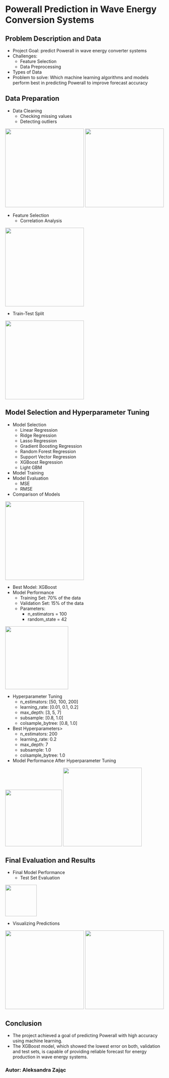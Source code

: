 # Powerall Prediction in Wave Energy Conversion Systems

<h2>Problem Description and Data</h2>
<ul>
  <li>Project Goal: predict Powerall in wave energy converter systems</li>
  <li>Challenges:
    <ul>
      <li>Feature Selection</li>
      <li>Data Preprocessing</li>
    </ul>
  </li>
  <li>Types of Data</li>
  <li>Problem to solve: Which machine learning algorithms and models perform best in predicting Powerall to improve forecast accuracy</li>
</ul>

<h2>Data Preparation</h2>
<ul>
  <li>Data Cleaning
    <ul>
      <li>Checking missing values</li>
      <li>Detecting outliers</li>
    </ul>
  </li>
</ul>

<div style="white-space: nowrap;">
  <img src="https://github.com/user-attachments/assets/f0bee0cd-72bf-4da1-932e-f42c5637a523" height="250">
  <img src="https://github.com/user-attachments/assets/72a3606b-ae9c-4893-8682-904f50799e8a" height="250">
</div>

<ul>
  <li>Feature Selection
    <ul>
      <li>Correlation Analysis</li>
    </ul>
  </li>
</ul>
<img src="https://github.com/user-attachments/assets/5b4bf847-7617-4eff-97ad-8e34ad047756" height="250">

<ul>
  <li>Train-Test Split</li>
</ul>
<img src="https://github.com/user-attachments/assets/482fca09-9d47-44c1-8fb3-4c54a7780152" height="250">


<h2>Model Selection and Hyperparameter Tuning</h2>
<ul>
  <li>Model Selection
    <ul>
      <li>Linear Regression </li>
      <li>Ridge Regression</li>
      <li>Lasso Regression</li>
      <li>Gradient Boosting Regression</li>
      <li>Random Forest Regression</li>
      <li>Support Vector Regression</li>
      <li>XGBoost Regression</li>
      <li>Light GBM</li>
    </ul>
  </li>
  <li>Model Training</li>
  <li>Model Evaluation
    <ul>
      <li>MSE</li>
      <li>RMSE</li>
    </ul>
  </li>
  <li>Comparison of Models</li>
</ul>
<img src="https://github.com/user-attachments/assets/3c9ba469-e9e2-4e4f-a38a-82a0d4a64454" height="250">

<ul>
  <li>Best Model: XGBoost </li>
  <li>Model Performance
    <ul>
      <li>Training Set: 70% of the data</li>
      <li>Validation Set: 15% of the data</li>
      <li>Parameters:
        <ul>
          <li>n_estimators = 100</li>
          <li>random_state = 42</li>
        </ul>
      </li>
    </ul>
  </li>
</ul>

<img src="https://github.com/user-attachments/assets/d2ac1e3a-abd8-4c7e-aabd-abe51cfa3e1e" height="200">

<ul>
  <li>Hyperparameter Tuning
    <ul>
      <li>n_estimators: [50, 100, 200]</li>
      <li>learning_rate: [0.01, 0.1, 0.2]</li>
      <li>max_depth: [3, 5, 7]</li>
      <li>subsample: [0.8, 1.0]</li>
      <li>colsample_bytree: [0.8, 1.0]</li>
    </ul>
  </li>
  <li>Best Hyperparameters>
    <ul>
      <li>n_estimators: 200</li>
      <li>learning_rate: 0.2</li>
      <li>max_depth: 7</li>
      <li>subsample: 1.0</li>
      <li>colsample_bytree: 1.0</li>
    </ul>
  </li>
  <li>Model Performance After Hyperparameter Tuning </li>
</ul>
<img src="https://github.com/user-attachments/assets/e297440d-d955-4ea9-85e7-453872f3ff01" height="180">
<img src="https://github.com/user-attachments/assets/e446a904-4196-4023-9903-9b1f11ab7d1a" height="250">

<h2>Final Evaluation and Results</h2>
<ul>
  <li>Final Model Performance
    <ul>
      <li>Test Set Evaluation</li>
    </ul>
  </li>
</ul>
<img src="https://github.com/user-attachments/assets/a29b8048-3c6c-4a3f-92eb-068694678343" height="100">

<ul>
  <li>Visualizing Predictions</li>
</ul>

<div style="white-space: nowrap;">
  <img src="https://github.com/user-attachments/assets/97adda1e-b78d-4d06-bf13-cbf32fe38884" height="250">
  <img src="https://github.com/user-attachments/assets/204fcafd-fac0-4e5b-abdf-4fe5d2d7337b" height="250">
</div>


<h2>Conclusion</h2>
<ul>
  <li>The project achieved a goal of predicting Powerall with high accuracy using machine learning.</li>
  <li>The XGBoost model, which showed the lowest error on both, validation and test sets, is capable of providing reliable forecast for energy production in wave energy systems.</li>
</ul>

<h3>Autor: Aleksandra Zając</h3>
